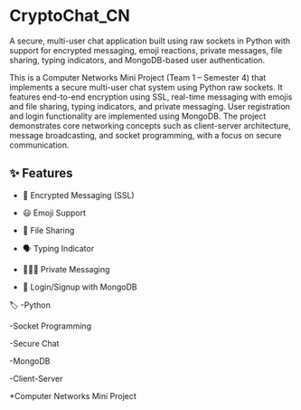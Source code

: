 # CryptoChat_CN
A secure, multi-user chat application built using raw sockets in Python with support for encrypted messaging, emoji reactions, private messages, file sharing, typing indicators, and MongoDB-based user authentication.

This is a Computer Networks Mini Project (Team 1 – Semester 4) that implements a secure multi-user chat system using Python raw sockets. It features end-to-end encryption using SSL, real-time messaging with emojis and file sharing, typing indicators, and private messaging. User registration and login functionality are implemented using MongoDB. The project demonstrates core networking concepts such as client-server architecture, message broadcasting, and socket programming, with a focus on secure communication.

## ✨ Features

- 🔐 Encrypted Messaging (SSL)

- 😃 Emoji Support

- 📁 File Sharing

- 🗣️ Typing Indicator

- 🧑‍🤝‍🧑 Private Messaging

- 🔐 Login/Signup with MongoDB

🏷️
-Python

-Socket Programming

-Secure Chat

-MongoDB

-Client-Server

*Computer Networks Mini Project
